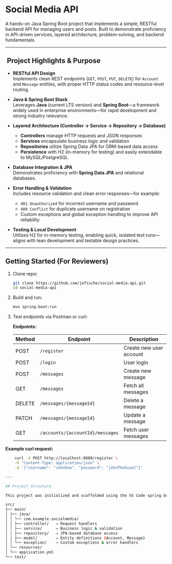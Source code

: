 # Social Media API

A hands-on Java Spring Boot project that implements a simple, RESTful backend API for managing users and posts. Built to demonstrate proficiency in API-driven services, layered architecture, problem-solving, and backend fundamentals.

---

## ​ Project Highlights & Purpose

- **RESTful API Design**  
  Implements clean REST endpoints (`GET`, `POST`, `PUT`, `DELETE`) for `Account` and `Message` entities, with proper HTTP status codes and resource-level routing.

- **Java & Spring Boot Stack**  
  Leverages **Java** (current LTS version) and **Spring Boot**—a framework widely used in enterprise environments—for rapid development and strong industry relevance.

- **Layered Architecture (Controller → Service → Repository → Database)**  
  - **Controllers** manage HTTP requests and JSON responses  
  - **Services** encapsulate business logic and validation  
  - **Repositories** utilize Spring Data JPA for ORM-based data access  
  - **Persistence** with H2 (in-memory for testing) and easily extendable to MySQL/PostgreSQL

- **Database Integration & JPA**  
  Demonstrates proficiency with **Spring Data JPA** and relational databases.

- **Error Handling & Validation**  
  Includes resource validation and clean error responses—for example:
  - `401 Unauthorized` for incorrect username and password
  - `409 Conflict` for duplicate username on registration
  - Custom exceptions and global exception handling to improve API reliability

- **Testing & Local Development**  
  Utilizes H2 for in-memory testing, enabling quick, isolated test runs—aligns with lean development and testable design practices.

---

##  Getting Started (For Reviewers)

1. Clone repo:
	```bash
	git clone https://github.com/jefische/social-media-api.git
	cd social-media-api

2. Build and run:
	```bash
	mvn spring-boot:run

3. Test endpoints via Postman or curl:

	**Endpoints:**

	| Method  | Endpoint                            | Description              |
	|---------|-------------------------------------|--------------------------|
	| POST    | `/register`                         | Create new user account  |
	| POST    | `/login`                            | User login               |
	| POST    | `/messages`                         | Create new message       |
	| GET     | `/messages`                         | Fetch all messages       |
	| DELETE  | `/messages/{messageId}`             | Delete a message         |
	| PATCH   | `/messages/{messageId}`             | Update a message         |
	| GET     | `/accounts/{accountId}/messages`    | Fetch user messages      |

**Example curl request:**
```bash
	curl -X POST http://localhost:8080/register \
	-H "Content-Type: application/json" \
	-d '{"username": "JohnDoe", "password": "johnTheGiant"}'

---

## Project Structure

This project was initialized and scaffolded using the VS Code spring boot extension

src/
├── main/
│ ├── java/
│ │ └── com.example.socialmedia/
│ │ ├── controller/   → Request handlers
│ │ ├── service/      → Business logic & validation
│ │ ├── repository/   → JPA-based database access
│ │ ├── model/        → Entity definitions (Account, Message)
│ │ └── exception/    → Custom exceptions & error handlers
│ └── resources/
│ └── application.yml
└── test/